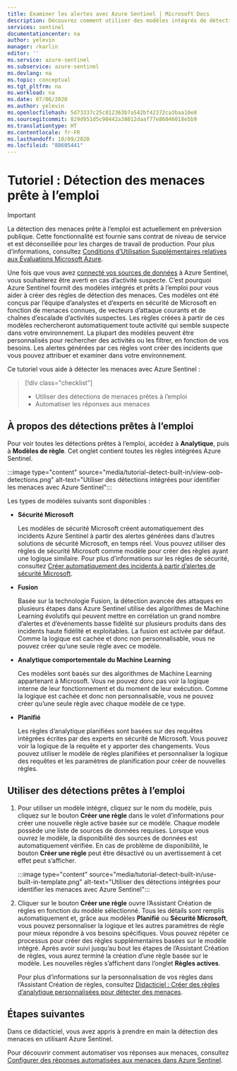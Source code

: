 ```yaml
---
title: Examiner les alertes avec Azure Sentinel | Microsoft Docs
description: Découvrez comment utiliser des modèles intégrés de détection des menaces Azure prédéfinis qui vous informent quand quelque chose de suspect se produit.
services: sentinel
documentationcenter: na
author: yelevin
manager: rkarlin
editor: ''
ms.service: azure-sentinel
ms.subservice: azure-sentinel
ms.devlang: na
ms.topic: conceptual
ms.tgt_pltfrm: na
ms.workload: na
ms.date: 07/06/2020
ms.author: yelevin
ms.openlocfilehash: 5d73337c25c812363b7a542bf42372ca3baa10e8
ms.sourcegitcommit: 829d951d5c90442a38012daaf77e86046018e5b9
ms.translationtype: HT
ms.contentlocale: fr-FR
ms.lasthandoff: 10/09/2020
ms.locfileid: "88605441"
---
```

# <a name="tutorial-detect-threats-out-of-the-box"></a>Tutoriel : Détection des menaces prête à l’emploi


> [!IMPORTANT]
> La détection des menaces prête à l’emploi est actuellement en préversion publique.
> Cette fonctionnalité est fournie sans contrat de niveau de service et est déconseillée pour les charges de travail de production.
> Pour plus d’informations, consultez [Conditions d’Utilisation Supplémentaires relatives aux Évaluations Microsoft Azure](https://azure.microsoft.com/support/legal/preview-supplemental-terms/).

Une fois que vous avez [connecté vos sources de données](quickstart-onboard.md) à Azure Sentinel, vous souhaiterez être averti en cas d’activité suspecte. C’est pourquoi Azure Sentinel fournit des modèles intégrés et prêts à l’emploi pour vous aider à créer des règles de détection des menaces. Ces modèles ont été conçus par l’équipe d’analystes et d’experts en sécurité de Microsoft en fonction de menaces connues, de vecteurs d’attaque courants et de chaînes d’escalade d’activités suspectes. Les règles créées à partir de ces modèles rechercheront automatiquement toute activité qui semble suspecte dans votre environnement. La plupart des modèles peuvent être personnalisés pour rechercher des activités ou les filtrer, en fonction de vos besoins. Les alertes générées par ces règles vont créer des incidents que vous pouvez attribuer et examiner dans votre environnement.

Ce tutoriel vous aide à détecter les menaces avec Azure Sentinel :

> [!div class="checklist"]
> * Utiliser des détections de menaces prêtes à l’emploi
> * Automatiser les réponses aux menaces

## <a name="about-out-of-the-box-detections"></a>À propos des détections prêtes à l’emploi

Pour voir toutes les détections prêtes à l’emploi, accédez à **Analytique**, puis à **Modèles de règle**. Cet onglet contient toutes les règles intégrées Azure Sentinel.

   :::image type="content" source="media/tutorial-detect-built-in/view-oob-detections.png" alt-text="Utiliser des détections intégrées pour identifier les menaces avec Azure Sentinel":::

Les types de modèles suivants sont disponibles :

- **Sécurité Microsoft**
   
   Les modèles de sécurité Microsoft créent automatiquement des incidents Azure Sentinel à partir des alertes générées dans d’autres solutions de sécurité Microsoft, en temps réel. Vous pouvez utiliser des règles de sécurité Microsoft comme modèle pour créer des règles ayant une logique similaire. Pour plus d’informations sur les règles de sécurité, consultez [Créer automatiquement des incidents à partir d’alertes de sécurité Microsoft](create-incidents-from-alerts.md).

- **Fusion** 

    Basée sur la technologie Fusion, la détection avancée des attaques en plusieurs étapes dans Azure Sentinel utilise des algorithmes de Machine Learning évolutifs qui peuvent mettre en corrélation un grand nombre d’alertes et d’événements basse fidélité sur plusieurs produits dans des incidents haute fidélité et exploitables. La fusion est activée par défaut. Comme la logique est cachée et donc non personnalisable, vous ne pouvez créer qu’une seule règle avec ce modèle.

- **Analytique comportementale du Machine Learning**

    Ces modèles sont basés sur des algorithmes de Machine Learning appartenant à Microsoft. Vous ne pouvez donc pas voir la logique interne de leur fonctionnement et du moment de leur exécution. Comme la logique est cachée et donc non personnalisable, vous ne pouvez créer qu’une seule règle avec chaque modèle de ce type.

- **Planifié**

    Les règles d’analytique planifiées sont basées sur des requêtes intégrées écrites par des experts en sécurité de Microsoft. Vous pouvez voir la logique de la requête et y apporter des changements. Vous pouvez utiliser le modèle de règles planifiées et personnaliser la logique des requêtes et les paramètres de planification pour créer de nouvelles règles.

## <a name="use-out-of-the-box-detections"></a>Utiliser des détections prêtes à l’emploi

1. Pour utiliser un modèle intégré, cliquez sur le nom du modèle, puis cliquez sur le bouton **Créer une règle** dans le volet d’informations pour créer une nouvelle règle active basée sur ce modèle. Chaque modèle possède une liste de sources de données requises. Lorsque vous ouvrez le modèle, la disponibilité des sources de données est automatiquement vérifiée. En cas de problème de disponibilité, le bouton **Créer une règle** peut être désactivé ou un avertissement à cet effet peut s’afficher.
  
    :::image type="content" source="media/tutorial-detect-built-in/use-built-in-template.png" alt-text="Utiliser des détections intégrées pour identifier les menaces avec Azure Sentinel":::
 
1. Cliquer sur le bouton **Créer une règle** ouvre l’Assistant Création de règles en fonction du modèle sélectionné. Tous les détails sont remplis automatiquement et, grâce aux modèles **Planifié** ou **Sécurité Microsoft**, vous pouvez personnaliser la logique et les autres paramètres de règle pour mieux répondre à vos besoins spécifiques. Vous pouvez répéter ce processus pour créer des règles supplémentaires basées sur le modèle intégré. Après avoir suivi jusqu’au bout les étapes de l’Assistant Création de règles, vous aurez terminé la création d’une règle basée sur le modèle. Les nouvelles règles s’affichent dans l’onglet **Règles actives**.

    Pour plus d’informations sur la personnalisation de vos règles dans l’Assistant Création de règles, consultez [Didacticiel : Créer des règles d’analytique personnalisées pour détecter des menaces](tutorial-detect-threats-custom.md).

## <a name="next-steps"></a>Étapes suivantes

Dans ce didacticiel, vous avez appris à prendre en main la détection des menaces en utilisant Azure Sentinel. 

Pour découvrir comment automatiser vos réponses aux menaces, consultez [Configurer des réponses automatisées aux menaces dans Azure Sentinel](tutorial-respond-threats-playbook.md).

